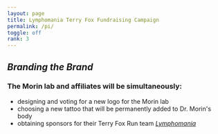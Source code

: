 ```yaml
---
layout: page
title: Lymphomania Terry Fox Fundraising Campaign
permalink: /pi/
toggle: off
rank: 3
---
```


## _Branding the Brand_

### The Morin lab and affiliates will be simultaneously:
* designing and voting for a new logo for the Morin lab
* choosing a new tattoo that will be permanently added to Dr. Morin's body
* obtaining sponsors for their Terry Fox Run team [_Lymphomania_](http://www.terryfox.ca/lymphomania)
